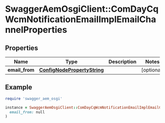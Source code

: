 # SwaggerAemOsgiClient::ComDayCqWcmNotificationEmailImplEmailChannelProperties

## Properties

| Name | Type | Description | Notes |
| ---- | ---- | ----------- | ----- |
| **email_from** | [**ConfigNodePropertyString**](ConfigNodePropertyString.md) |  | [optional] |

## Example

```ruby
require 'swagger_aem_osgi'

instance = SwaggerAemOsgiClient::ComDayCqWcmNotificationEmailImplEmailChannelProperties.new(
  email_from: null
)
```

